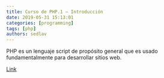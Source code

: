 ```yaml
---
title: Curso de PHP.1 – Introducción 
date: 2019-05-31 15:13:01
categories: [programming]
tags: [php]
authors: sedlav
---
```


PHP es un lenguaje script de propósito general que es usado fundamentalmente para desarrollar sitios web.

[Link](https://www.librebyte.net/php/curso-de-php-1-introduccion/)
